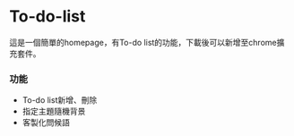 # To-do-list
這是一個簡單的homepage，有To-do list的功能，下載後可以新增至chrome擴充套件。
### 功能
* To-do list新增、刪除
* 指定主題隨機背景
* 客製化問候語